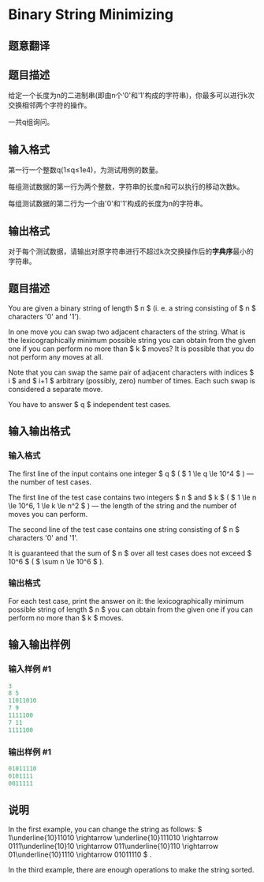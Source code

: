 # Binary String Minimizing

## 题意翻译

## 题目描述

给定一个长度为n的二进制串(即由n个'0'和'1'构成的字符串)，你最多可以进行k次交换相邻两个字符的操作。

一共q组询问。

## 输入格式

第一行一个整数q(1≤q≤1e4)，为测试用例的数量。

每组测试数据的第一行为两个整数，字符串的长度n和可以执行的移动次数k。

每组测试数据的第二行为一个由'0'和'1'构成的长度为n的字符串。

## 输出格式

对于每个测试数据，请输出对原字符串进行不超过k次交换操作后的**字典序**最小的字符串。

## 题目描述

You are given a binary string of length $ n $ (i. e. a string consisting of $ n $ characters '0' and '1').

In one move you can swap two adjacent characters of the string. What is the lexicographically minimum possible string you can obtain from the given one if you can perform no more than $ k $ moves? It is possible that you do not perform any moves at all.

Note that you can swap the same pair of adjacent characters with indices $ i $ and $ i+1 $ arbitrary (possibly, zero) number of times. Each such swap is considered a separate move.

You have to answer $ q $ independent test cases.

## 输入输出格式

### 输入格式

The first line of the input contains one integer $ q $ ( $ 1 \le q \le 10^4 $ ) — the number of test cases.

The first line of the test case contains two integers $ n $ and $ k $ ( $ 1 \le n \le 10^6, 1 \le k \le n^2 $ ) — the length of the string and the number of moves you can perform.

The second line of the test case contains one string consisting of $ n $ characters '0' and '1'.

It is guaranteed that the sum of $ n $ over all test cases does not exceed $ 10^6 $ ( $ \sum n \le 10^6 $ ).

### 输出格式

For each test case, print the answer on it: the lexicographically minimum possible string of length $ n $ you can obtain from the given one if you can perform no more than $ k $ moves.

## 输入输出样例

### 输入样例 #1

```cpp
3
8 5
11011010
7 9
1111100
7 11
1111100

```
### 输出样例 #1

```cpp
01011110
0101111
0011111

```
## 说明

In the first example, you can change the string as follows: $ 1\underline{10}11010 \rightarrow \underline{10}111010 \rightarrow 0111\underline{10}10 \rightarrow 011\underline{10}110 \rightarrow 01\underline{10}1110 \rightarrow 01011110 $ .

In the third example, there are enough operations to make the string sorted.

